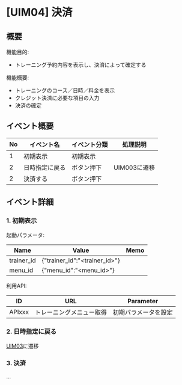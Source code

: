 # [UIM04] 決済

## 概要

機能目的:

- トレーニング予約内容を表示し、決済によって確定する

機能概要:

- トレーニングのコース／日時／料金を表示
- クレジット決済に必要な項目の入力
- 決済の確定

## イベント概要

| No | イベント名   | イベント分類 | 処理説明      |
|----|---------|--------|-----------|
| 1  | 初期表示    | 初期表示   |           |
| 2  | 日時指定に戻る | ボタン押下  | UIM003に遷移 |
| 2  | 決済する    | ボタン押下  |           |

## イベント詳細

### 1. 初期表示

起動パラメータ:

| Name       | Value                         | Memo |
|------------|-------------------------------|------|
| trainer_id | {"trainer_id":"<trainer_id>"} |      |
| menu_id | {"menu_id":"<menu_id>"} |      |

利用API:

| ID     | URL           | Parameter                 |
|--------|---------------|---------------------------|
| APIxxx | トレーニングメニュー取得 | 初期パラメータを設定 |

### 2. 日時指定に戻る

[UIM03](../UIM03)に遷移

### 3. 決済

...
